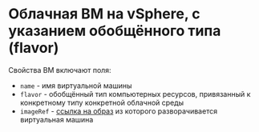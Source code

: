 # Облачная ВМ на vSphere, с указанием обобщённого типа (flavor)

Свойства ВМ включают поля:
 - `name` - имя виртуальной машины
 - `flavor` - обобщённый тип компьютерных ресурсов, привязанный к конкретному типу конкретной облачной среды
 - `imageRef` - [ссылка на образ](https://docs.vmware.com/en/vRealize-Automation/8.0/Using-and-Managing-Cloud-Assembly/GUID-9CBAA91A-FAAD-4409-AFFC-ACC1810E4FA5.html) из которого разворачивается виртуальная машина